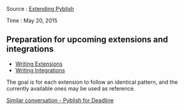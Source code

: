 Source : [Extending Pyblish](http://forums.pyblish.com/t/extending-pyblish/83)


Time : May 20, 2015


## Preparation for upcoming extensions and integrations

* [Writing Extensions](https://github.com/pyblish/pyblish/wiki/Writing-Extensions)
* [Writing Integrations](https://github.com/pyblish/pyblish/wiki/Writing-Integrations)

The goal is for each extension to follow an identical pattern, and the currently available ones may be used as reference.

[Similar conversation - Pyblish for Deadline](pipeline-development/pyblish-for-deadline.md)